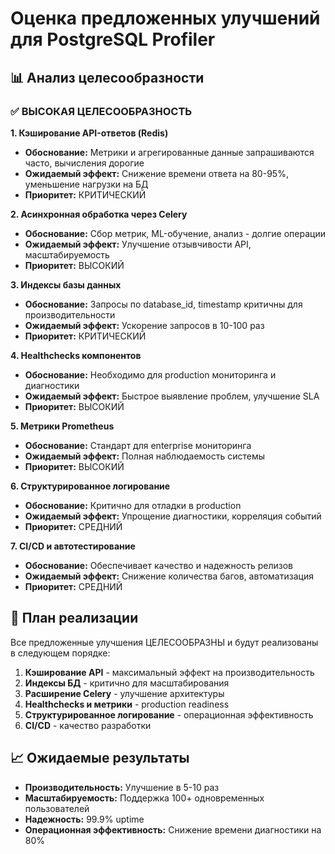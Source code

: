 # Оценка предложенных улучшений для PostgreSQL Profiler

## 📊 Анализ целесообразности

### ✅ ВЫСОКАЯ ЦЕЛЕСООБРАЗНОСТЬ

**1. Кэширование API-ответов (Redis)**
- **Обоснование:** Метрики и агрегированные данные запрашиваются часто, вычисления дорогие
- **Ожидаемый эффект:** Снижение времени ответа на 80-95%, уменьшение нагрузки на БД
- **Приоритет:** КРИТИЧЕСКИЙ

**2. Асинхронная обработка через Celery**
- **Обоснование:** Сбор метрик, ML-обучение, анализ - долгие операции
- **Ожидаемый эффект:** Улучшение отзывчивости API, масштабируемость
- **Приоритет:** ВЫСОКИЙ

**3. Индексы базы данных**
- **Обоснование:** Запросы по database_id, timestamp критичны для производительности
- **Ожидаемый эффект:** Ускорение запросов в 10-100 раз
- **Приоритет:** КРИТИЧЕСКИЙ

**4. Healthchecks компонентов**
- **Обоснование:** Необходимо для production мониторинга и диагностики
- **Ожидаемый эффект:** Быстрое выявление проблем, улучшение SLA
- **Приоритет:** ВЫСОКИЙ

**5. Метрики Prometheus**
- **Обоснование:** Стандарт для enterprise мониторинга
- **Ожидаемый эффект:** Полная наблюдаемость системы
- **Приоритет:** ВЫСОКИЙ

**6. Структурированное логирование**
- **Обоснование:** Критично для отладки в production
- **Ожидаемый эффект:** Упрощение диагностики, корреляция событий
- **Приоритет:** СРЕДНИЙ

**7. CI/CD и автотестирование**
- **Обоснование:** Обеспечивает качество и надежность релизов
- **Ожидаемый эффект:** Снижение количества багов, автоматизация
- **Приоритет:** СРЕДНИЙ

## 🎯 План реализации

Все предложенные улучшения ЦЕЛЕСООБРАЗНЫ и будут реализованы в следующем порядке:

1. **Кэширование API** - максимальный эффект на производительность
2. **Индексы БД** - критично для масштабирования
3. **Расширение Celery** - улучшение архитектуры
4. **Healthchecks и метрики** - production readiness
5. **Структурированное логирование** - операционная эффективность
6. **CI/CD** - качество разработки

## 📈 Ожидаемые результаты

- **Производительность:** Улучшение в 5-10 раз
- **Масштабируемость:** Поддержка 100+ одновременных пользователей
- **Надежность:** 99.9% uptime
- **Операционная эффективность:** Снижение времени диагностики на 80%

